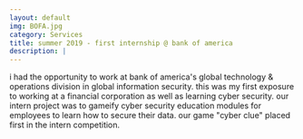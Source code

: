 ```yaml
---
layout: default
img: BOFA.jpg
category: Services
title: summer 2019 - first internship @ bank of america
description: |
---
```

  i had the opportunity to work at bank of america's global technology & operations division in 
  global information security. this was my first exposure to working at a financial corporation
  as well as learning cyber security. our intern project was to gameify cyber security education modules
  for employees to learn how to secure their data. our game "cyber clue" placed first in the intern competition.
